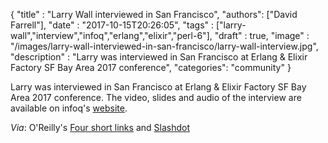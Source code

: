 
  {
    "title"  : "Larry Wall interviewed in San Francisco",
    "authors": ["David Farrell"],
    "date"   : "2017-10-15T20:26:05",
    "tags"   : ["larry-wall","interview","infoq","erlang","elixir","perl-6"],
    "draft"  : true,
    "image"  : "/images/larry-wall-interviewed-in-san-francisco/larry-wall-interview.jpg",
    "description" : "Larry was interviewed in San Francisco at Erlang & Elixir Factory SF Bay Area 2017 conference",
    "categories": "community"
  }

Larry was interviewed in San Francisco at Erlang & Elixir Factory SF Bay Area 2017 conference. The video, slides and audio of the interview are available on infoq's [website](https://www.infoq.com/presentations/language-design-perl).

*Via*: O'Reilly's [Four short links](https://www.oreilly.com/feed/four-short-links) and [Slashdot](https://developers.slashdot.org/story/17/10/07/0259243/new-video-peeks-inside-the-head-of-perl-creator-larry-wall)
